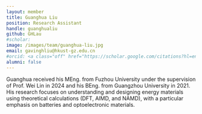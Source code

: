 ```yaml
---
layout: member
title: Guanghua Liu
position: Research Assistant
handle: guanghualiu
github: GHLau
#scholar:
image: /images/team/guanghua-liu.jpg
email: gavinghliu@hkust-gz.edu.cn
#orcid: <a class="off" href="https://scholar.google.com/citations?hl=en&user=RAPUZlEAAAAJ">Prof. Wei Lin</a>
alumni: false
---
```


Guanghua received his MEng. from Fuzhou University under the supervision of Prof. Wei Lin in 2024 and his BEng. from Guangzhou University in 2021. His research focuses on understanding and designing energy materials using theoretical calculations (DFT, AIMD, and NAMD), with a particular emphasis on batteries and optoelectronic materials.